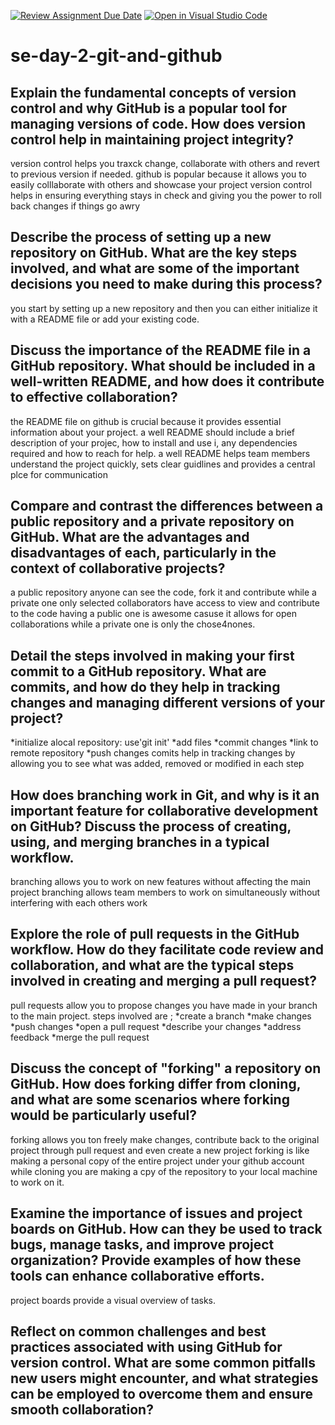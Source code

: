 [![Review Assignment Due Date](https://classroom.github.com/assets/deadline-readme-button-22041afd0340ce965d47ae6ef1cefeee28c7c493a6346c4f15d667ab976d596c.svg)](https://classroom.github.com/a/8wgCKhpZ)
[![Open in Visual Studio Code](https://classroom.github.com/assets/open-in-vscode-2e0aaae1b6195c2367325f4f02e2d04e9abb55f0b24a779b69b11b9e10269abc.svg)](https://classroom.github.com/online_ide?assignment_repo_id=16176335&assignment_repo_type=AssignmentRepo)
# se-day-2-git-and-github
## Explain the fundamental concepts of version control and why GitHub is a popular tool for managing versions of code. How does version control help in maintaining project integrity?
version control helps you traxck change, collaborate with others and revert to previous version if needed.
github is popular because it allows you to easily colllaborate with others and showcase your project
version control helps in ensuring everything stays in check and giving you the power to roll back changes if things go awry
## Describe the process of setting up a new repository on GitHub. What are the key steps involved, and what are some of the important decisions you need to make during this process?
you start by setting up a new repository and then you can either initialize it with a README file or add your existing code.
## Discuss the importance of the README file in a GitHub repository. What should be included in a well-written README, and how does it contribute to effective collaboration?
the README file on github is crucial because it provides essential information about your project.
a well README should include a brief description of your projec, how to install and use i, any dependencies required and how to reach for help.
a well README helps team members understand the project quickly, sets clear guidlines and provides a central plce for communication
## Compare and contrast the differences between a public repository and a private repository on GitHub. What are the advantages and disadvantages of each, particularly in the context of collaborative projects?
a public repository anyone can see the code, fork it and contribute while a private one only selected collaborators have access to view and contribute to the code
having a public one is awesome casuse it allows for open collaborations while a private one is only the chose4nones.
## Detail the steps involved in making your first commit to a GitHub repository. What are commits, and how do they help in tracking changes and managing different versions of your project?
*initialize alocal repository: use'git init'
*add files
*commit changes
*link to remote repository
*push changes
comits help in tracking changes by allowing you to see what was added, removed or modified in each step
## How does branching work in Git, and why is it an important feature for collaborative development on GitHub? Discuss the process of creating, using, and merging branches in a typical workflow.
branching allows you to work on new features without affecting the main project
branching allows team members to work on simultaneously without interfering with each others work
## Explore the role of pull requests in the GitHub workflow. How do they facilitate code review and collaboration, and what are the typical steps involved in creating and merging a pull request?
pull requests allow you to propose changes you have made in your branch to the main project.
steps involved are ;
*create a branch
*make changes
*push changes
*open a pull request
*describe your changes
*address feedback
*merge the pull request
## Discuss the concept of "forking" a repository on GitHub. How does forking differ from cloning, and what are some scenarios where forking would be particularly useful?
forking allows you ton freely make changes, contribute back to the original project through pull request and even create a new project
forking is like making a personal copy of the entire project under your github account while cloning you are making a cpy of the repository to your local machine to work on it.
## Examine the importance of issues and project boards on GitHub. How can they be used to track bugs, manage tasks, and improve project organization? Provide examples of how these tools can enhance collaborative efforts.
project boards provide a visual overview of tasks.
## Reflect on common challenges and best practices associated with using GitHub for version control. What are some common pitfalls new users might encounter, and what strategies can be employed to overcome them and ensure smooth collaboration?
